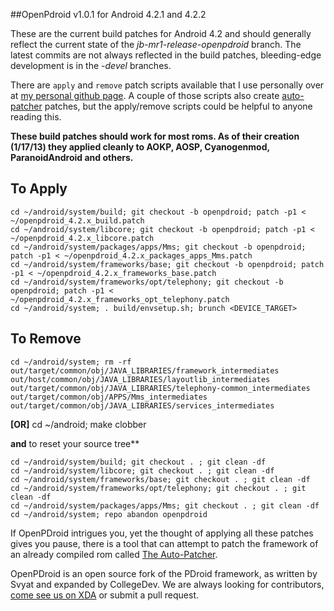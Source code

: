 ##OpenPdroid v1.0.1 for Android 4.2.1 and 4.2.2

These are the current build patches for Android 4.2 and should generally reflect the
current state of the _jb-mr1-release-openpdroid_ branch.
The latest commits are not always reflected in the build patches, bleeding-edge development is in the _-devel_ branches.

There are ```apply``` and ```remove``` patch scripts available that I use personally over at [my personal github page](https://github.com/mateor/patchScripts). A couple of those scripts also create [auto-patcher](https://www.github.com/mateor/auto-patcher) patches, but the apply/remove scripts could be helpful to anyone reading this.

__These build patches should work for most roms. As of their creation (1/17/13) they applied cleanly to AOKP, AOSP, Cyanogenmod, ParanoidAndroid and others.__

To Apply
--------------
	cd ~/android/system/build; git checkout -b openpdroid; patch -p1 < ~/openpdroid_4.2.x_build.patch
	cd ~/android/system/libcore; git checkout -b openpdroid; patch -p1 < ~/openpdroid_4.2.x_libcore.patch
	cd ~/android/system/packages/apps/Mms; git checkout -b openpdroid; patch -p1 < ~/openpdroid_4.2.x_packages_apps_Mms.patch
	cd ~/android/system/frameworks/base; git checkout -b openpdroid; patch -p1 < ~/openpdroid_4.2.x_frameworks_base.patch
	cd ~/android/system/frameworks/opt/telephony; git checkout -b openpdroid; patch -p1 < ~/openpdroid_4.2.x_frameworks_opt_telephony.patch
	cd ~/android/system; . build/envsetup.sh; brunch <DEVICE_TARGET>


To Remove
--------------
	cd ~/android/system; rm -rf out/target/common/obj/JAVA_LIBRARIES/framework_intermediates out/host/common/obj/JAVA_LIBRARIES/layoutlib_intermediates out/target/common/obj/JAVA_LIBRARIES/telephony-common_intermediates out/target/common/obj/APPS/Mms_intermediates out/target/common/obj/JAVA_LIBRARIES/services_intermediates

**[OR]** 	cd ~/android; make clobber

**and** to reset your source tree**

	cd ~/android/system/build; git checkout . ; git clean -df
	cd ~/android/system/libcore; git checkout . ; git clean -df
	cd ~/android/system/frameworks/base; git checkout . ; git clean -df
	cd ~/android/system/frameworks/opt/telephony; git checkout . ; git clean -df
	cd ~/android/system/packages/apps/Mms; git checkout . ; git clean -df
	cd ~/android/system; repo abandon openpdroid

If OpenPDroid intrigues you, yet the thought of applying all these patches gives you
pause, there is a tool that can attempt to patch the framework of an already compiled
rom called [The Auto-Patcher](http://forum.xda-developers.com/showthread.php?p=32155918#post32155918). 


OpenPDroid is an open source fork of the PDroid framework, as written by Svyat and expanded by CollegeDev. We are always looking for contributors, [come see us on XDA](http://forum.xda-developers.com/showthread.php?t=2098156) or submit a pull request.
